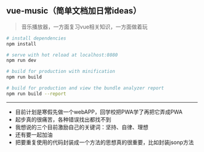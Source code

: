 ## vue-music（简单文档加日常ideas）

> 音乐播放器，一方面复习vue相关知识，一方面做着玩

``` bash
# install dependencies
npm install

# serve with hot reload at localhost:8080
npm run dev

# build for production with minification
npm run build

# build for production and view the bundle analyzer report
npm run build --report
```

---

+ 目前计划是寒假先做一个webAPP，回学校把PWA学了再把它弄成PWA
+ 起步真的很痛苦，各种错误找出都找不到
+ 我想说的三个目前激励自己的关键词：坚持、自律、理想
+ 还有要一起加油
+ 把要重复使用的代码封装成一个方法的思想真的很重要，比如封装jsonp方法